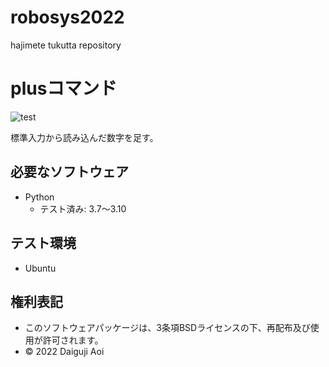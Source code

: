 # robosys2022
hajimete tukutta repository

# plusコマンド
![test](https://github.com/aoi-daiguji/robosys2022/actions/workflows/test.yml/badge.svg)


標準入力から読み込んだ数字を足す。


## 必要なソフトウェア
* Python
  * テスト済み: 3.7〜3.10

## テスト環境
* Ubuntu

## 権利表記
* このソフトウェアパッケージは、3条項BSDライセンスの下、再配布及び使用が許可されます。
* © 2022 Daiguji Aoi
